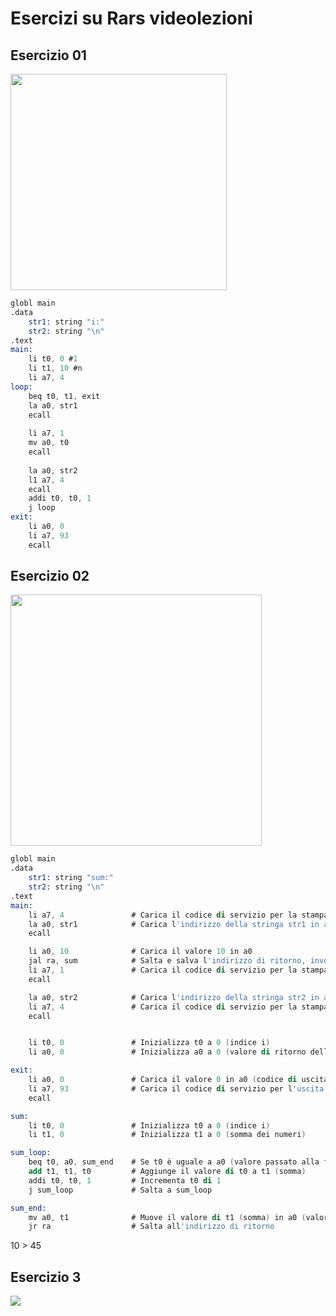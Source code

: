 # Esercizi su Rars videolezioni

## Esercizio 01

<img src="file:///C:/Users/baleo/Pictures/GitUni/imagesMarkText/2024-05-05-15-33-39-image.png" title="" alt="" width="346">

```nasm
globl main
.data    
    str1: string "i:"
    str2: string "\n"
.text
main:
    li t0, 0 #1
    li t1, 10 #n
    li a7, 4 
loop:
    beq t0, t1, exit
    la a0, str1
    ecall
    
    li a7, 1
    mv a0, t0
    ecall
    
    la a0, str2
    l1 a7, 4
    ecall
    addi t0, t0, 1
    j loop
exit:
    li a0, 0
    li a7, 93
    ecall
```

## Esercizio 02

<img src="file:///C:/Users/baleo/Pictures/GitUni/imagesMarkText/2024-05-05-15-33-01-image.png" title="" alt="" width="402">

```nasm
globl main
.data    
    str1: string "sum:"
    str2: string "\n"
.text
main:
    li a7, 4               # Carica il codice di servizio per la stampa di una stringa
    la a0, str1            # Carica l'indirizzo della stringa str1 in a0
    ecall                  

    li a0, 10              # Carica il valore 10 in a0
    jal ra, sum            # Salta e salva l'indirizzo di ritorno, invocando la funzione sum
    li a7, 1               # Carica il codice di servizio per la stampa di un intero
    ecall                  

    la a0, str2            # Carica l'indirizzo della stringa str2 in a0
    li a7, 4               # Carica il codice di servizio per la stampa di una stringa
    ecall                  


    li t0, 0               # Inizializza t0 a 0 (indice i)
    li a0, 0               # Inizializza a0 a 0 (valore di ritorno della funzione sum)

exit:
    li a0, 0               # Carica il valore 0 in a0 (codice di uscita)
    li a7, 93              # Carica il codice di servizio per l'uscita dal programma
    ecall                  

sum:
    li t0, 0               # Inizializza t0 a 0 (indice i)
    li t1, 0               # Inizializza t1 a 0 (somma dei numeri)

sum_loop:
    beq t0, a0, sum_end    # Se t0 è uguale a a0 (valore passato alla funzione), salta a sum_end
    add t1, t1, t0         # Aggiunge il valore di t0 a t1 (somma)
    addi t0, t0, 1         # Incrementa t0 di 1
    j sum_loop             # Salta a sum_loop

sum_end:
    mv a0, t1              # Muove il valore di t1 (somma) in a0 (valore di ritorno)
    jr ra                  # Salta all'indirizzo di ritorno
```

10 > 45

## Esercizio 3

![](C:\Users\baleo\Pictures\GitUni\imagesMarkText\2024-05-05-16-07-08-image.png)
